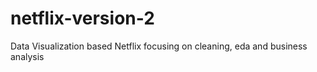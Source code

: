 # netflix-version-2
Data Visualization based Netflix focusing on cleaning, eda and business analysis
